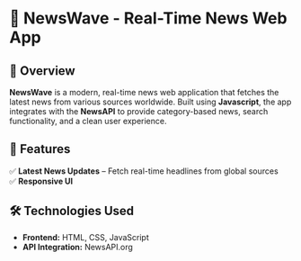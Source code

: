 # 📰 NewsWave - Real-Time News Web App  

## 📌 Overview  
**NewsWave** is a modern, real-time news web application that fetches the latest news from various sources worldwide. Built using **Javascript**, the app integrates with the **NewsAPI** to provide category-based news, search functionality, and a clean user experience.  

## 🎯 Features  
✅ **Latest News Updates** – Fetch real-time headlines from global sources  
✅ **Responsive UI**  

## 🛠️ Technologies Used  
- **Frontend:** HTML, CSS, JavaScript 
- **API Integration:** NewsAPI.org 
